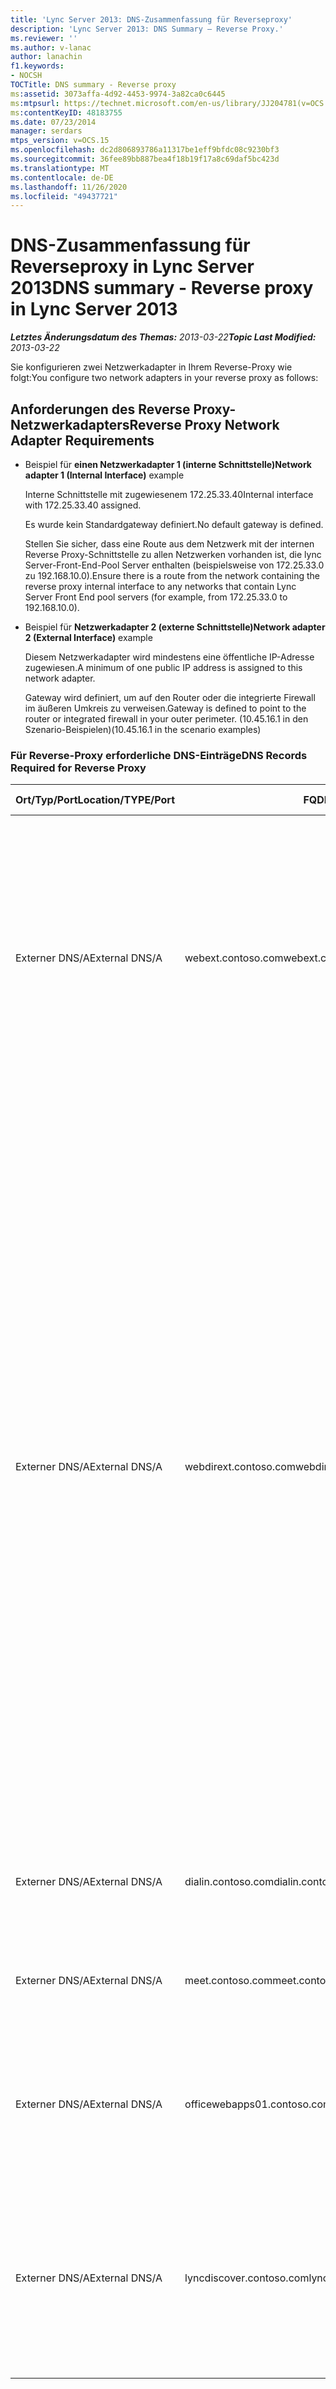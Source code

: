 ```yaml
---
title: 'Lync Server 2013: DNS-Zusammenfassung für Reverseproxy'
description: 'Lync Server 2013: DNS Summary – Reverse Proxy.'
ms.reviewer: ''
ms.author: v-lanac
author: lanachin
f1.keywords:
- NOCSH
TOCTitle: DNS summary - Reverse proxy
ms:assetid: 3073affa-4d92-4453-9974-3a82ca0c6445
ms:mtpsurl: https://technet.microsoft.com/en-us/library/JJ204781(v=OCS.15)
ms:contentKeyID: 48183755
ms.date: 07/23/2014
manager: serdars
mtps_version: v=OCS.15
ms.openlocfilehash: dc2d806893786a11317be1eff9bfdc08c9230bf3
ms.sourcegitcommit: 36fee89bb887bea4f18b19f17a8c69daf5bc423d
ms.translationtype: MT
ms.contentlocale: de-DE
ms.lasthandoff: 11/26/2020
ms.locfileid: "49437721"
---
```

# <a name="dns-summary---reverse-proxy-in-lync-server-2013"></a><span data-ttu-id="f33b3-103">DNS-Zusammenfassung für Reverseproxy in Lync Server 2013</span><span class="sxs-lookup"><span data-stu-id="f33b3-103">DNS summary - Reverse proxy in Lync Server 2013</span></span>

<div data-xmlns="http://www.w3.org/1999/xhtml">

<div class="topic" data-xmlns="http://www.w3.org/1999/xhtml" data-msxsl="urn:schemas-microsoft-com:xslt" data-cs="https://msdn.microsoft.com/">

<div data-asp="https://msdn2.microsoft.com/asp">



</div>

<div id="mainSection">

<div id="mainBody"><span data-ttu-id="f33b3-104">

<span> </span></span><span class="sxs-lookup"><span data-stu-id="f33b3-104">

<span> </span></span></span>

<span data-ttu-id="f33b3-105">_**Letztes Änderungsdatum des Themas:** 2013-03-22_</span><span class="sxs-lookup"><span data-stu-id="f33b3-105">_**Topic Last Modified:** 2013-03-22_</span></span>

<span data-ttu-id="f33b3-106">Sie konfigurieren zwei Netzwerkadapter in Ihrem Reverse-Proxy wie folgt:</span><span class="sxs-lookup"><span data-stu-id="f33b3-106">You configure two network adapters in your reverse proxy as follows:</span></span>

<div>

## <a name="reverse-proxy-network-adapter-requirements"></a><span data-ttu-id="f33b3-107">Anforderungen des Reverse Proxy-Netzwerkadapters</span><span class="sxs-lookup"><span data-stu-id="f33b3-107">Reverse Proxy Network Adapter Requirements</span></span>

  - <span data-ttu-id="f33b3-108">Beispiel für **einen Netzwerkadapter 1 (interne Schnittstelle)**</span><span class="sxs-lookup"><span data-stu-id="f33b3-108">**Network adapter 1 (Internal Interface)** example</span></span>
    
    <span data-ttu-id="f33b3-109">Interne Schnittstelle mit zugewiesenem 172.25.33.40</span><span class="sxs-lookup"><span data-stu-id="f33b3-109">Internal interface with 172.25.33.40 assigned.</span></span>
    
    <span data-ttu-id="f33b3-110">Es wurde kein Standardgateway definiert.</span><span class="sxs-lookup"><span data-stu-id="f33b3-110">No default gateway is defined.</span></span>
    
    <span data-ttu-id="f33b3-111">Stellen Sie sicher, dass eine Route aus dem Netzwerk mit der internen Reverse Proxy-Schnittstelle zu allen Netzwerken vorhanden ist, die lync Server-Front-End-Pool Server enthalten (beispielsweise von 172.25.33.0 zu 192.168.10.0).</span><span class="sxs-lookup"><span data-stu-id="f33b3-111">Ensure there is a route from the network containing the reverse proxy internal interface to any networks that contain Lync Server Front End pool servers (for example, from 172.25.33.0 to 192.168.10.0).</span></span>

  - <span data-ttu-id="f33b3-112">Beispiel für **Netzwerkadapter 2 (externe Schnittstelle)**</span><span class="sxs-lookup"><span data-stu-id="f33b3-112">**Network adapter 2 (External Interface)** example</span></span>
    
    <span data-ttu-id="f33b3-113">Diesem Netzwerkadapter wird mindestens eine öffentliche IP-Adresse zugewiesen.</span><span class="sxs-lookup"><span data-stu-id="f33b3-113">A minimum of one public IP address is assigned to this network adapter.</span></span>
    
    <span data-ttu-id="f33b3-114">Gateway wird definiert, um auf den Router oder die integrierte Firewall im äußeren Umkreis zu verweisen.</span><span class="sxs-lookup"><span data-stu-id="f33b3-114">Gateway is defined to point to the router or integrated firewall in your outer perimeter.</span></span> <span data-ttu-id="f33b3-115">(10.45.16.1 in den Szenario-Beispielen)</span><span class="sxs-lookup"><span data-stu-id="f33b3-115">(10.45.16.1 in the scenario examples)</span></span>

### <a name="dns-records-required-for-reverse-proxy"></a><span data-ttu-id="f33b3-116">Für Reverse-Proxy erforderliche DNS-Einträge</span><span class="sxs-lookup"><span data-stu-id="f33b3-116">DNS Records Required for Reverse Proxy</span></span>

<table>
<colgroup>
<col style="width: 25%" />
<col style="width: 25%" />
<col style="width: 25%" />
<col style="width: 25%" />
</colgroup>
<thead>
<tr class="header">
<th><span data-ttu-id="f33b3-117">Ort/Typ/Port</span><span class="sxs-lookup"><span data-stu-id="f33b3-117">Location/TYPE/Port</span></span></th>
<th><span data-ttu-id="f33b3-118">FQDN</span><span class="sxs-lookup"><span data-stu-id="f33b3-118">FQDN</span></span></th>
<th><span data-ttu-id="f33b3-119">IP-Adresse</span><span class="sxs-lookup"><span data-stu-id="f33b3-119">IP address</span></span></th>
<th><span data-ttu-id="f33b3-120">Karten/Kommentare</span><span class="sxs-lookup"><span data-stu-id="f33b3-120">Maps to/comments</span></span></th>
</tr>
</thead>
<tbody>
<tr class="odd">
<td><p><span data-ttu-id="f33b3-121">Externer DNS/A</span><span class="sxs-lookup"><span data-stu-id="f33b3-121">External DNS/A</span></span></p></td>
<td><p><span data-ttu-id="f33b3-122">webext.contoso.com</span><span class="sxs-lookup"><span data-stu-id="f33b3-122">webext.contoso.com</span></span></p></td>
<td><p><span data-ttu-id="f33b3-123">Zugewiesener Listener für extern veröffentlichte Ressourcen</span><span class="sxs-lookup"><span data-stu-id="f33b3-123">Assigned listener for externally published resources</span></span></p></td>
<td><p><span data-ttu-id="f33b3-124">Externe Webdienste aus der internen Bereitstellung.</span><span class="sxs-lookup"><span data-stu-id="f33b3-124">External web services from the internal deployment.</span></span> <span data-ttu-id="f33b3-125">Zusätzliche Datensätze können für alle Pools und Einzelserver für alle SIP-Domänen definiert und erstellt werden, die diesen Reverseproxy verwenden, und hat externe Webdienste definiert.</span><span class="sxs-lookup"><span data-stu-id="f33b3-125">Additional records can be defined and created for all pools and single servers for any SIP domain that will use this reverse proxy, and has defined external web services.</span></span></p></td>
</tr>
<tr class="even">
<td><p><span data-ttu-id="f33b3-126">Externer DNS/A</span><span class="sxs-lookup"><span data-stu-id="f33b3-126">External DNS/A</span></span></p></td>
<td><p><span data-ttu-id="f33b3-127">webdirext.contoso.com</span><span class="sxs-lookup"><span data-stu-id="f33b3-127">webdirext.contoso.com</span></span></p></td>
<td><p><span data-ttu-id="f33b3-128">Zugewiesener Listener für extern veröffentlichte Ressourcen</span><span class="sxs-lookup"><span data-stu-id="f33b3-128">Assigned listener for externally published resources</span></span></p></td>
<td><p><span data-ttu-id="f33b3-129">Externe Webdienste für die Directors-oder Director-Pools in Ihrer Bereitstellung.</span><span class="sxs-lookup"><span data-stu-id="f33b3-129">External web services for the Directors or Director pools in your deployment.</span></span> <span data-ttu-id="f33b3-130">Sie können beliebig viele Directors definieren, da es verschiedene Directors gibt, die möglicherweise anderen SIP-Domänen zugeordnet sind.</span><span class="sxs-lookup"><span data-stu-id="f33b3-130">You can define as many Directors as there are distinct Directors, of which may be associated with other SIP domains.</span></span></p>
<div>

> [!IMPORTANT]  
> <span data-ttu-id="f33b3-131">Das Definieren der DNS-Einträge für und die Veröffentlichung der Directors ist weder der Front-End-Pool noch die Entscheidung des Regisseurs.</span><span class="sxs-lookup"><span data-stu-id="f33b3-131">Defining the DNS records for and publishing the Directors is not an either the Front End pool or the Director decision.</span></span> <span data-ttu-id="f33b3-132">Sie müssen sowohl den Director als auch den Front-End-Pool externer Webdienste definieren und veröffentlichen, wenn Sie Directors verwenden.</span><span class="sxs-lookup"><span data-stu-id="f33b3-132">You must define and publish both the Director and the Front End pool external web services if you are using Directors.</span></span> <span data-ttu-id="f33b3-133">Bestimmte Datenverkehrstypen (für Authentifizierung und andere Verwendungszwecke) werden zuerst an den Director gesendet, wenn er in der Topologie definiert ist.</span><span class="sxs-lookup"><span data-stu-id="f33b3-133">Specific traffic types (for authentication and other uses) will be sent to the Director first, if it is defined in the topology.</span></span>


</div></td>
</tr>
<tr class="odd">
<td><p><span data-ttu-id="f33b3-134">Externer DNS/A</span><span class="sxs-lookup"><span data-stu-id="f33b3-134">External DNS/A</span></span></p></td>
<td><p><span data-ttu-id="f33b3-135">dialin.contoso.com</span><span class="sxs-lookup"><span data-stu-id="f33b3-135">dialin.contoso.com</span></span></p></td>
<td><p><span data-ttu-id="f33b3-136">Zugewiesener Listener für extern veröffentlichte Ressourcen</span><span class="sxs-lookup"><span data-stu-id="f33b3-136">Assigned listener for externally published resources</span></span></p></td>
<td><p><span data-ttu-id="f33b3-137">Extern veröffentlichte Einwahlkonferenzen</span><span class="sxs-lookup"><span data-stu-id="f33b3-137">Dial-in conferencing published externally</span></span></p></td>
</tr>
<tr class="even">
<td><p><span data-ttu-id="f33b3-138">Externer DNS/A</span><span class="sxs-lookup"><span data-stu-id="f33b3-138">External DNS/A</span></span></p></td>
<td><p><span data-ttu-id="f33b3-139">meet.contoso.com</span><span class="sxs-lookup"><span data-stu-id="f33b3-139">meet.contoso.com</span></span></p></td>
<td><p><span data-ttu-id="f33b3-140">Zugewiesener Listener für extern veröffentlichte Ressourcen</span><span class="sxs-lookup"><span data-stu-id="f33b3-140">Assigned listener for externally published resources</span></span></p></td>
<td><p><span data-ttu-id="f33b3-141">Extern veröffentlichte Konferenzen</span><span class="sxs-lookup"><span data-stu-id="f33b3-141">Conferences published externally</span></span></p></td>
</tr>
<tr class="odd">
<td><p><span data-ttu-id="f33b3-142">Externer DNS/A</span><span class="sxs-lookup"><span data-stu-id="f33b3-142">External DNS/A</span></span></p></td>
<td><p><span data-ttu-id="f33b3-143">officewebapps01.contoso.com</span><span class="sxs-lookup"><span data-stu-id="f33b3-143">officewebapps01.contoso.com</span></span></p></td>
<td><p><span data-ttu-id="f33b3-144">Zugeordneter Listener für Office Web Apps Server</span><span class="sxs-lookup"><span data-stu-id="f33b3-144">Assigned listener for Office Web Apps Server</span></span></p></td>
<td><p><span data-ttu-id="f33b3-145">Office Web Apps Server wird intern oder im Umkreis bereitgestellt und für den Zugriff auf externe Clients veröffentlicht</span><span class="sxs-lookup"><span data-stu-id="f33b3-145">Office Web Apps Server deployed internally or in the perimeter, and published for external client access</span></span></p></td>
</tr>
<tr class="even">
<td><p><span data-ttu-id="f33b3-146">Externer DNS/A</span><span class="sxs-lookup"><span data-stu-id="f33b3-146">External DNS/A</span></span></p></td>
<td><p><span data-ttu-id="f33b3-147">lyncdiscover.contoso.com</span><span class="sxs-lookup"><span data-stu-id="f33b3-147">lyncdiscover.contoso.com</span></span></p></td>
<td><p><span data-ttu-id="f33b3-148">Zugewiesener Listener für extern veröffentlichte Ressourcen</span><span class="sxs-lookup"><span data-stu-id="f33b3-148">Assigned listener for externally published resources</span></span></p></td>
<td><p><span data-ttu-id="f33b3-149">Lync erkennt externen Eintrag für extern veröffentlichte AutoErmittlung und umfasst Mobilität, Microsoft lync Web App und Scheduler Web App</span><span class="sxs-lookup"><span data-stu-id="f33b3-149">Lync Discover External record for externally published AutoDiscover, and includes Mobility, Microsoft Lync Web App, and scheduler Web app</span></span></p></td>
</tr><span data-ttu-id="f33b3-150">
</tbody>
</table>


</div>

</div>

<span> </span>

</div>

</div>

</span><span class="sxs-lookup"><span data-stu-id="f33b3-150">
</tbody>
</table>


</div>

</div>

<span> </span>

</div>

</div>

</span></span></div>

